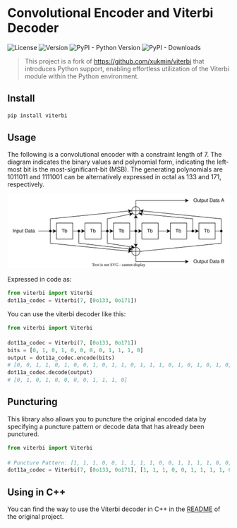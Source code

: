 # Convolutional Encoder and Viterbi Decoder

![License](https://img.shields.io/github/license/clysto/viterbi)
![Version](https://img.shields.io/github/tag/clysto/viterbi)
![PyPI - Python Version](https://img.shields.io/pypi/pyversions/viterbi)
![PyPI - Downloads](https://img.shields.io/pypi/dm/viterbi)

> This project is a fork of <https://github.com/xukmin/viterbi> that introduces Python support, enabling effortless utilization of the Viterbi module within the Python environment.

## Install

```sh
pip install viterbi
```

## Usage

The following is a convolutional encoder with a constraint length of 7. The diagram indicates the binary values and polynomial form, indicating the left-most bit is the most-significant-bit (MSB). The generating polynomials are 1011011 and 1111001 can be alternatively expressed in octal as 133 and 171, respectively.

![convolutional encoder](https://raw.githubusercontent.com/clysto/viterbi/master/docs/convolutional%20encoder.svg)

Expressed in code as:

```python
from viterbi import Viterbi
dot11a_codec = Viterbi(7, [0o133, 0o171])
```

You can use the viterbi decoder like this:

```python
from viterbi import Viterbi

dot11a_codec = Viterbi(7, [0o133, 0o171])
bits = [0, 1, 0, 1, 0, 0, 0, 0, 1, 1, 1, 0]
output = dot11a_codec.encode(bits)
# [0, 0, 1, 1, 0, 1, 0, 0, 1, 0, 1, 1, 0, 1, 1, 1, 0, 1, 0, 1, 0, 1, 0, 1]
dot11a_codec.decode(output)
# [0, 1, 0, 1, 0, 0, 0, 0, 1, 1, 1, 0]
```

## Puncturing

This library also allows you to puncture the original encoded data by specifying a puncture pattern or decode data that has already been punctured.

```python
from viterbi import Viterbi

# Puncture Pattern: [1, 1, 1, 0, 0, 1, 1, 1, 1, 0, 0, 1, 1, 1, 1, 0, 0, 1]
dot11a_codec = Viterbi(7, [0o133, 0o171], [1, 1, 1, 0, 0, 1, 1, 1, 1, 0, 0, 1, 1, 1, 1, 0, 0, 1])
```

## Using in C++

You can find the way to use the Viterbi decoder in C++ in the [README](https://github.com/xukmin/viterbi) of the original project.
